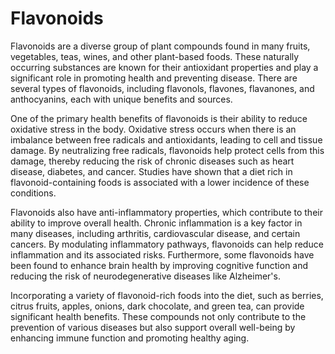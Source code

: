 [//]: # (source: gpt-40)

# Flavonoids

Flavonoids are a diverse group of plant compounds found in many fruits, vegetables, teas, wines, and other plant-based foods. These naturally occurring substances are known for their antioxidant properties and play a significant role in promoting health and preventing disease. There are several types of flavonoids, including flavonols, flavones, flavanones, and anthocyanins, each with unique benefits and sources.

One of the primary health benefits of flavonoids is their ability to reduce oxidative stress in the body. Oxidative stress occurs when there is an imbalance between free radicals and antioxidants, leading to cell and tissue damage. By neutralizing free radicals, flavonoids help protect cells from this damage, thereby reducing the risk of chronic diseases such as heart disease, diabetes, and cancer. Studies have shown that a diet rich in flavonoid-containing foods is associated with a lower incidence of these conditions.

Flavonoids also have anti-inflammatory properties, which contribute to their ability to improve overall health. Chronic inflammation is a key factor in many diseases, including arthritis, cardiovascular disease, and certain cancers. By modulating inflammatory pathways, flavonoids can help reduce inflammation and its associated risks. Furthermore, some flavonoids have been found to enhance brain health by improving cognitive function and reducing the risk of neurodegenerative diseases like Alzheimer's.

Incorporating a variety of flavonoid-rich foods into the diet, such as berries, citrus fruits, apples, onions, dark chocolate, and green tea, can provide significant health benefits. These compounds not only contribute to the prevention of various diseases but also support overall well-being by enhancing immune function and promoting healthy aging.
